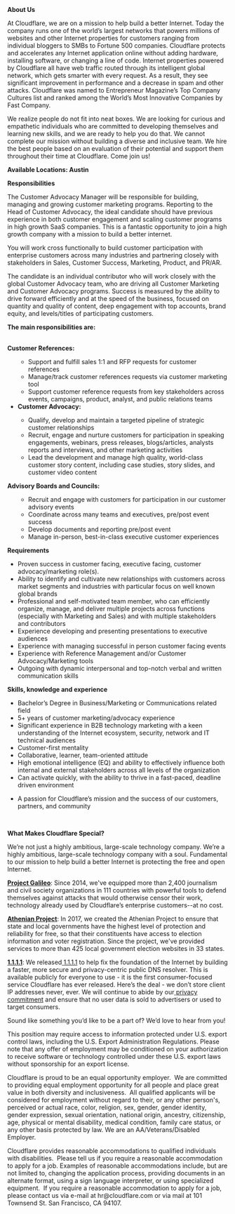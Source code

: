 <div class="content-intro">
	<div><strong>About Us</strong></div>
	<div>
		<p>At Cloudflare, we are on a mission to help build a better Internet. Today the company runs one of the world’s largest networks that powers millions of websites and other Internet properties for customers ranging from individual bloggers to SMBs to Fortune 500 companies. Cloudflare protects and accelerates any Internet application online without adding hardware, installing software, or changing a line of code. Internet properties powered by Cloudflare all have web traffic routed through its intelligent global network, which gets smarter with every request. As a result, they see significant improvement in performance and a decrease in spam and other attacks. Cloudflare was named to Entrepreneur Magazine’s Top Company Cultures list and ranked among the World’s Most Innovative Companies by Fast Company.&nbsp;</p>
		<p><span style="font-weight: 400;">We realize people do not fit into neat boxes. We are looking for curious and empathetic individuals who are committed to developing themselves and learning new skills, and we are ready to help you do that. We cannot complete our mission without building a diverse and inclusive team. We hire the best people based on an evaluation of their potential and support them throughout their time at Cloudflare. Come join us!&nbsp;</span></p>
	</div>
</div>
<p><strong>Available Locations: Austin</strong></p>
<p><strong>Responsibilities</strong></p>
<p>The Customer Advocacy Manager will be responsible for building, managing and growing customer marketing programs. Reporting to the Head of Customer Advocacy, the ideal candidate should have previous experience in both customer engagement and scaling customer programs in high growth SaaS companies. This is a fantastic opportunity to join a high growth company with a mission to build a better internet.</p>
<p>You will work cross functionally to build customer participation with enterprise customers across many industries and partnering closely with stakeholders in Sales, Customer Success, Marketing, Product, and PR/AR.&nbsp;</p>
<p>The candidate is an individual contributor who will work closely with the global Customer Advocacy team, who are driving all Customer Marketing and Customer Advocacy programs. Success is measured by the ability to drive forward efficiently and at the speed of the business, focused on quantity and quality of content, deep engagement with top accounts, brand equity, and levels/titles of participating customers.</p>
<p><strong>The main responsibilities are:</strong></p>
<p><br><strong>Customer References:</strong></p>
<ul>
	<ul>
		<li>Support and fulfill sales 1:1 and RFP requests for customer references</li>
		<li>Manage/track customer references requests via customer marketing tool</li>
		<li>Support customer reference requests from key stakeholders across events, campaigns, product, analyst, and public relations teams&nbsp;</li>
	</ul>
	<li><strong>Customer Advocacy:&nbsp;</strong></li>
	<ul>
		<li>Qualify, develop and maintain a targeted pipeline of strategic customer relationships&nbsp;</li>
		<li>Recruit, engage and nurture customers for participation in speaking engagements, webinars, press releases, blogs/articles, analysts reports and interviews, and other marketing activities</li>
		<li>Lead the development and manage high quality, world-class customer story content, including case studies, story slides, and customer video content</li>
	</ul>
</ul>
<p><strong>Advisory Boards and Councils:&nbsp;</strong></p>
<ul>
	<ul>
		<li>Recruit and engage with customers for participation in our customer advisory events</li>
		<li>Coordinate across many teams and executives, pre/post event success&nbsp;&nbsp;</li>
		<li>Develop documents and reporting pre/post event</li>
		<li>Manage in-person, best-in-class executive customer experiences&nbsp;</li>
	</ul>
</ul>
<p><strong>Requirements</strong></p>
<ul>
	<li>Proven success in customer facing, executive facing, customer advocacy/marketing role(s).</li>
	<li>Ability to identify and cultivate new relationships with customers across market segments and industries with particular focus on well known global brands</li>
	<li>Professional and self-motivated team member, who can efficiently organize, manage, and deliver multiple projects across functions (especially with Marketing and Sales) and with multiple stakeholders and contributors</li>
	<li>Experience developing and presenting presentations to executive audiences</li>
	<li>Experience with managing successful in person customer facing events</li>
	<li>Experience with Reference Management and/or Customer Advocacy/Marketing tools</li>
	<li>Outgoing with dynamic interpersonal and top-notch verbal and written communication skills</li>
</ul>
<p><strong>Skills, knowledge and experience</strong></p>
<ul>
	<li>Bachelor’s Degree in Business/Marketing or Communications related field&nbsp;</li>
	<li>5+ years of customer marketing/advocacy experience</li>
	<li>Significant experience in B2B technology marketing with a keen understanding of the Internet ecosystem, security, network and IT technical audiences&nbsp;&nbsp;&nbsp;</li>
	<li>Customer-first mentality</li>
	<li>Collaborative, learner, team-oriented attitude</li>
	<li>High emotional intelligence (EQ) and ability to effectively influence both internal and external stakeholders across all levels of the organization</li>
	<li>Can activate quickly, with the ability to thrive in a fast-paced, deadline driven environment</li>
</ul>
<ul>
	<li>A passion for Cloudflare’s mission and the success of our customers, partners, and community</li>
</ul>
<p>&nbsp;</p>
<div class="content-conclusion">
	<p><strong>What Makes Cloudflare Special?</strong></p>
	<p><span style="font-weight: 400;">We’re not just a highly ambitious, large-scale technology company. We’re a highly ambitious, large-scale technology company with a soul. Fundamental to our mission to help build a better Internet is protecting the free and open Internet.</span></p>
	<p><a href="https://blog.cloudflare.com/protecting-free-expression-online/"><strong>Project Galileo</strong></a><span style="font-weight: 400;">: Since 2014, we've equipped more than 2,400 journalism and civil society organizations in 111 countries with powerful tools to defend themselves against attacks that would otherwise censor their work, technology already used by Cloudflare’s enterprise customers--at no cost.</span></p>
	<p><strong><a href="https://www.cloudflare.com/athenian/">Athenian Project</a></strong><span style="font-weight: 400;">: In 2017, we created the Athenian Project to ensure that state and local governments have the highest level of protection and reliability for free, so that their constituents have access to election information and voter registration. Since the project, we've provided services to more than 425 local government election websites in 33 states.</span></p>
	<p><a href="https://1.1.1.1/"><strong>1.1.1.1</strong></a><span style="font-weight: 400;">: We released</span><a href="https://1.1.1.1/"> <span style="font-weight: 400;">1.1.1.1</span></a><span style="font-weight: 400;"> to help fix the foundation of the Internet by building a faster, more secure and privacy-centric public DNS resolver. This is available publicly for everyone to use - it is the first consumer-focused service Cloudflare has ever released. Here’s the deal - we don’t store client IP addresses never, ever. We will continue to abide by our</span><a href="https://developers.cloudflare.com/1.1.1.1/privacy/public-dns-resolver"> privacy commitment</a><span style="font-weight: 400;"> and ensure that no user data is sold to advertisers or used to target consumers.</span></p>
	<p><span style="font-weight: 400;">Sound like something you’d like to be a part of? We’d love to hear from you!</span></p>
	<p><span style="font-weight: 400;">This position may require access to information protected under U.S. export control laws, including the U.S. Export Administration Regulations. Please note that any offer of employment may be conditioned on your authorization to receive software or technology controlled under these U.S. export laws without sponsorship for an export license.</span></p>
	<p><span style="font-weight: 400;">Cloudflare is proud to be an equal opportunity employer. &nbsp;We are committed to providing equal employment opportunity for all people and place great value in both diversity and inclusiveness. &nbsp;All qualified applicants will be considered for employment without regard to their, or any other person's, perceived or actual</span> <span style="font-weight: 400;">race, color, religion, sex, gender, gender identity, gender expression, sexual orientation, national origin, ancestry, citizenship, age, physical or mental disability, medical condition, family care status, or any other basis protected by law. </span><span style="font-weight: 400;">We are an AA/Veterans/Disabled Employer.</span></p>
	<p><span style="font-weight: 400;">Cloudflare provides reasonable accommodations to qualified individuals with disabilities. &nbsp;Please tell us if you require a reasonable accommodation to apply for a job. Examples of reasonable accommodations include, but are not limited to, changing the application process, providing documents in an alternate format, using a sign language interpreter, or using specialized equipment. &nbsp;If you require a reasonable accommodation to apply for a job, please contact us via e-mail at </span><span style="font-weight: 400;">hr@cloudflare.com</span><span style="font-weight: 400;"> or via mail at 101 Townsend St. San Francisco, CA 94107.</span></p>
</div>